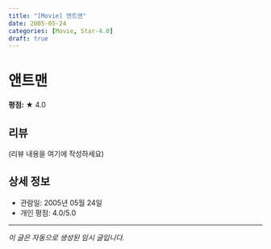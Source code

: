 ```yaml
---
title: "[Movie] 앤트맨"
date: 2005-05-24
categories: [Movie, Star-4.0]
draft: true
---
```


# 앤트맨

**평점:** ★ 4.0

## 리뷰

(리뷰 내용을 여기에 작성하세요)

## 상세 정보

- 관람일: 2005년 05월 24일
- 개인 평점: 4.0/5.0

---

*이 글은 자동으로 생성된 임시 글입니다.*

